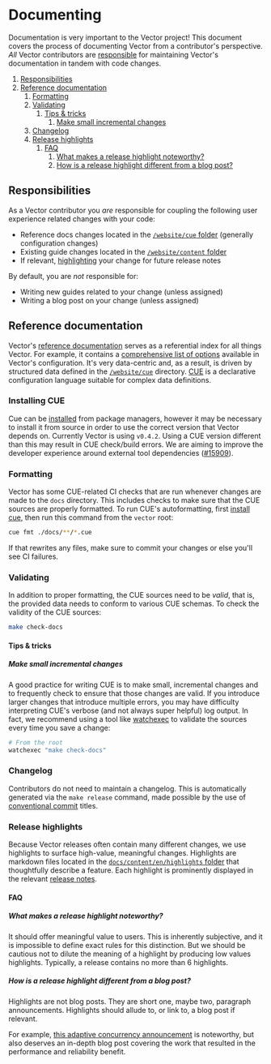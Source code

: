 # Documenting

Documentation is very important to the Vector project! This document covers the
process of documenting Vector from a contributor's perspective. _All_ Vector
contributors are [responsible](#responsibilities) for maintaining Vector's
documentation in tandem with code changes.

<!-- MarkdownTOC autolink="true" style="ordered" indent="   " -->

1. [Responsibilities](#responsibilities)
2. [Reference documentation](#reference-documentation)
   1. [Formatting](#formatting)
   2. [Validating](#validating)
      1. [Tips & tricks](#tips--tricks)
         1. [Make small incremental changes](#make-small-incremental-changes)
   3. [Changelog](#changelog)
   4. [Release highlights](#release-highlights)
      1. [FAQ](#faq)
         1. [What makes a release highlight noteworthy?](#what-makes-a-release-highlight-noteworthy)
         2. [How is a release highlight different from a blog post?](#how-is-a-release-highlight-different-from-a-blog-post)

<!-- /MarkdownTOC -->

## Responsibilities

As a Vector contributor you _are_ responsible for coupling the following user
experience related changes with your code:

- Reference docs changes located in the [`/website/cue` folder](../website/cue) (generally configuration changes)
- Existing guide changes located in the [`/website/content` folder](../website/content)
- If relevant, [highlighting](../website/content/en/highlights) your change for future release notes

By default, you are _not_ responsible for:

- Writing new guides related to your change (unless assigned)
- Writing a blog post on your change (unless assigned)

## Reference documentation

Vector's [reference documentation](https://vector.dev/docs/reference) serves as
a referential index for all things Vector. For example, it contains a
[comprehensive list of options](https://vector.dev/docs/reference/configuration/)
available in Vector's configuration. It's very data-centric and, as a result,
is driven by structured data defined in the [`/website/cue`](../website/cue)
directory. [CUE](https://cuelang.org) is a declarative configuration language
suitable for complex data definitions.

### Installing CUE

Cue can be [installed](https://cuelang.org/docs/install/) from package managers,
however it may be necessary to install it from source in order to use the correct
version that Vector depends on. Currently Vector is using `v0.4.2`. Using a CUE
version different than this may result in CUE check/build errors. We are aiming
to improve the developer experience around external tool dependencies ([#15909](https://github.com/vectordotdev/vector/issues/15909)).

### Formatting

Vector has some CUE-related CI checks that are run whenever changes are made to
the `docs` directory. This includes checks to make sure that the CUE sources are
properly formatted. To run CUE's autoformatting, first [install cue](https://cuelang.org/docs/install/),
then run this command from the `vector` root:

```bash
cue fmt ./docs/**/*.cue
```

If that rewrites any files, make sure to commit your changes or else you'll see
CI failures.

### Validating

In addition to proper formatting, the CUE sources need to be _valid_, that is,
the provided data needs to conform to various CUE schemas. To check the validity
of the CUE sources:

```bash
make check-docs
```

#### Tips & tricks

##### Make small incremental changes

A good practice for writing CUE is to make small, incremental changes and to
frequently check to ensure that those changes are valid. If you introduce larger
changes that introduce multiple errors, you may have difficulty interpreting
CUE's verbose (and not always super helpful) log output. In fact, we recommend
using a tool like [watchexec](https://github.com/watchexec/watchexec) to validate the sources every time you save a
change:

```bash
# From the root
watchexec "make check-docs"
```

### Changelog

Contributors do not need to maintain a changelog. This is automatically generated
via the `make release` command, made possible by the use of
[conventional commit](https://www.conventionalcommits.org/en/v1.0.0/) titles.

### Release highlights

Because Vector releases often contain many different changes, we use highlights
to surface high-value, meaningful changes. Highlights are markdown files located
in the [`docs/content/en/highlights` folder](../website/content/en/highlights) that
thoughtfully describe a feature. Each highlight is prominently displayed in the
relevant [release notes](https://vector.dev/releases/).

#### FAQ

##### What makes a release highlight noteworthy?

It should offer meaningful value to users. This is inherently subjective, and
it is impossible to define exact rules for this distinction. But we should be
cautious not to dilute the meaning of a highlight by producing low values
highlights. Typically, a release contains no more than 6 highlights.

##### How is a release highlight different from a blog post?

Highlights are not blog posts. They are short one, maybe two, paragraph
announcements. Highlights should allude to, or link to, a blog post if
relevant.

For example, [this adaptive concurrency announcement](https://vector.dev/highlights/2020-09-18-adaptive-concurrency)
is noteworthy, but also deserves an in-depth blog post covering the work that
resulted in the performance and reliability benefit.
